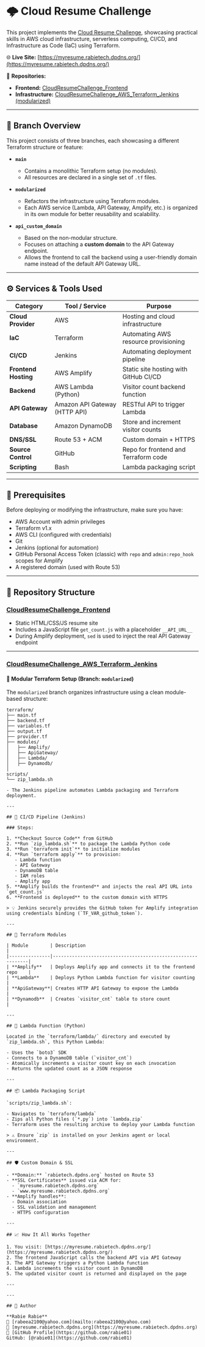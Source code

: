 # 🌩️ Cloud Resume Challenge

This project implements the [Cloud Resume Challenge](https://cloudresumechallenge.dev/), showcasing practical skills in AWS cloud infrastructure, serverless computing, CI/CD, and Infrastructure as Code (IaC) using Terraform.

🌐 **Live Site:** [https://myresume.rabietech.dpdns.org/](https://myresume.rabietech.dpdns.org/)

📁 **Repositories:**
- **Frontend:** [CloudResumeChallenge_Frontend](https://github.com/rabie01/CloudResumeChallenge_Frontend)
- **Infrastructure:** [CloudResumeChallenge_AWS_Terraform_Jenkins (modularized)](https://github.com/rabie01/CloudResumeChallenge_AWS_Terraform_Jenkins/tree/modularized)

---

## 🧾 Branch Overview

This project consists of three branches, each showcasing a different Terraform structure or feature:

- **`main`**  
  - Contains a monolithic Terraform setup (no modules).
  - All resources are declared in a single set of `.tf` files.

- **`modularized`**  
  - Refactors the infrastructure using Terraform modules.
  - Each AWS service (Lambda, API Gateway, Amplify, etc.) is organized in its own module for better reusability and scalability.

- **`api_custom_domain`**  
  - Based on the non-modular structure.
  - Focuses on attaching a **custom domain** to the API Gateway endpoint.
  - Allows the frontend to call the backend using a user-friendly domain name instead of the default API Gateway URL.

---

## ⚙️ Services & Tools Used

| Category             | Tool / Service                  | Purpose                                 |
|----------------------|----------------------------------|-----------------------------------------|
| **Cloud Provider**   | AWS                              | Hosting and cloud infrastructure        |
| **IaC**              | Terraform                        | Automating AWS resource provisioning    |
| **CI/CD**            | Jenkins                          | Automating deployment pipeline          |
| **Frontend Hosting** | AWS Amplify                      | Static site hosting with GitHub CI/CD   |
| **Backend**          | AWS Lambda (Python)              | Visitor count backend function          |
| **API Gateway**      | Amazon API Gateway (HTTP API)    | RESTful API to trigger Lambda           |
| **Database**         | Amazon DynamoDB                  | Store and increment visitor counts      |
| **DNS/SSL**          | Route 53 + ACM                   | Custom domain + HTTPS                   |
| **Source Control**   | GitHub                           | Repo for frontend and Terraform code    |
| **Scripting**        | Bash                             | Lambda packaging script                 |

---

## 🔧 Prerequisites

Before deploying or modifying the infrastructure, make sure you have:

- AWS Account with admin privileges
- Terraform v1.x
- AWS CLI (configured with credentials)
- Git
- Jenkins (optional for automation)
- GitHub Personal Access Token (classic) with `repo` and `admin:repo_hook` scopes for Amplify
- A registered domain (used with Route 53)

---

## 📁 Repository Structure

### [CloudResumeChallenge_Frontend](https://github.com/rabie01/CloudResumeChallenge_Frontend)

- Static HTML/CSS/JS resume site
- Includes a JavaScript file `get_count.js` with a placeholder `__API_URL__`
- During Amplify deployment, `sed` is used to inject the real API Gateway endpoint

---

### [CloudResumeChallenge_AWS_Terraform_Jenkins](https://github.com/rabie01/CloudResumeChallenge_AWS_Terraform_Jenkins/tree/modularized)

#### 📁 Modular Terraform Setup (Branch: `modularized`)

The `modularized` branch organizes infrastructure using a clean module-based structure:

```text
terraform/
├── main.tf
├── backend.tf
├── variables.tf
├── output.tf
├── provider.tf
├── modules/
│   ├── Amplify/
│   ├── ApiGateway/
│   ├── Lambda/
│   ├── Dynamodb/
│
scripts/
└── zip_lambda.sh

- The Jenkins pipeline automates Lambda packaging and Terraform deployment.

---

## 🚀 CI/CD Pipeline (Jenkins)

### Steps:

1. **Checkout Source Code** from GitHub  
2. **Run `zip_lambda.sh`** to package the Lambda Python code  
3. **Run `terraform init`** to initialize modules  
4. **Run `terraform apply`** to provision:  
   - Lambda function  
   - API Gateway  
   - DynamoDB table  
   - IAM roles  
   - Amplify app  
5. **Amplify builds the frontend** and injects the real API URL into `get_count.js`  
6. **Frontend is deployed** to the custom domain with HTTPS  

> 💡 Jenkins securely provides the GitHub token for Amplify integration using credentials binding (`TF_VAR_github_token`).

---

## 🧠 Terraform Modules

| Module        | Description                                                 |
|---------------|-------------------------------------------------------------|
| **Amplify**   | Deploys Amplify app and connects it to the frontend repo    |
| **Lambda**    | Deploys Python Lambda function for visitor counting         |
| **ApiGateway**| Creates HTTP API Gateway to expose the Lambda               |
| **Dynamodb**  | Creates `visitor_cnt` table to store count                  |

---

## 🐍 Lambda Function (Python)

Located in the `terraform/lambda/` directory and executed by `zip_lambda.sh`, this Python Lambda:

- Uses the `boto3` SDK  
- Connects to a DynamoDB table (`visitor_cnt`)  
- Atomically increments a visitor count key on each invocation  
- Returns the updated count as a JSON response  

---

## 📦 Lambda Packaging Script

`scripts/zip_lambda.sh`:

- Navigates to `terraform/lambda`  
- Zips all Python files (`*.py`) into `lambda.zip`  
- Terraform uses the resulting archive to deploy your Lambda function  

> ⚠️ Ensure `zip` is installed on your Jenkins agent or local environment.

---

## 🛡️ Custom Domain & SSL

- **Domain:** `rabietech.dpdns.org` hosted on Route 53  
- **SSL Certificates** issued via ACM for:
  - `myresume.rabietech.dpdns.org`  
  - `www.myresume.rabietech.dpdns.org`  
- **Amplify handles**:
  - Domain association  
  - SSL validation and management  
  - HTTPS configuration  

---

## 📈 How It All Works Together

1. You visit: [https://myresume.rabietech.dpdns.org/](https://myresume.rabietech.dpdns.org/)  
2. The frontend JavaScript calls the backend API via API Gateway  
3. The API Gateway triggers a Python Lambda function  
4. Lambda increments the visitor count in DynamoDB  
5. The updated visitor count is returned and displayed on the page  

---

---

## 🙌 Author

**Rabie Rabie**  
📧 [rabeea2100@yahoo.com](mailto:rabeea2100@yahoo.com)  
🔗 [myresume.rabietech.dpdns.org](https://myresume.rabietech.dpdns.org)  
🐙 [GitHub Profile](https://github.com/rabie01)  
GitHub: [@rabie01](https://github.com/rabie01)

